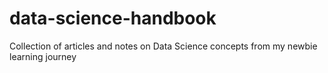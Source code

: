 # data-science-handbook
Collection of articles and notes on Data Science concepts from my newbie learning journey
